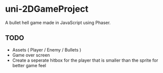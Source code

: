 # uni-2DGameProject
A bullet hell game made in JavaScript using Phaser.
## TODO
- Assets ( Player / Enemy / Bullets )
- Game over screen
- Create a seperate hitbox for the player that is smaller than the sprite for better game feel